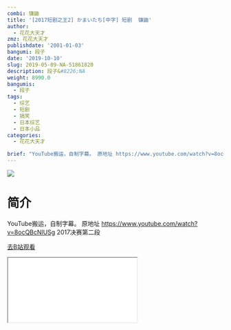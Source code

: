 ```yaml
---
combi: 镰鼬
title: '[2017短剧之王2] かまいたち[中字] 短剧  镰鼬'
author:
  - 花花大天才
zmz: 花花大天才
publishdate: '2001-01-03'
bangumi: 段子
date: '2019-10-10'
slug: 2019-05-09-NA-51861820
description: 段子&#8226;NA
weight: 8990.0
bangumis:
  - 段子
tags:
  - 综艺
  - 短剧
  - 搞笑
  - 日本综艺
  - 日本小品
categories:
  - 花花大天才

brief: "YouTube搬运，自制字幕。 原地址 https://www.youtube.com/watch?v=8ocQBcNlUSg 2017决赛第二段"
---
```

![](https://raw.githubusercontent.com/tcgriffith/owaraisite/master/static/tmpimg/ac7f41d65e518581eb72cc89cc539ba66e912616.jpg.480.jpg)
# 简介  
YouTube搬运，自制字幕。
原地址  https://www.youtube.com/watch?v=8ocQBcNlUSg
2017决赛第二段  

[去B站观看](https://www.bilibili.com/video/av51861820/)
<div class ="resp-container"><iframe class="testiframe" src="//player.bilibili.com/player.html?aid=51861820"", scrolling="no", allowfullscreen="true" > </iframe></div> 
